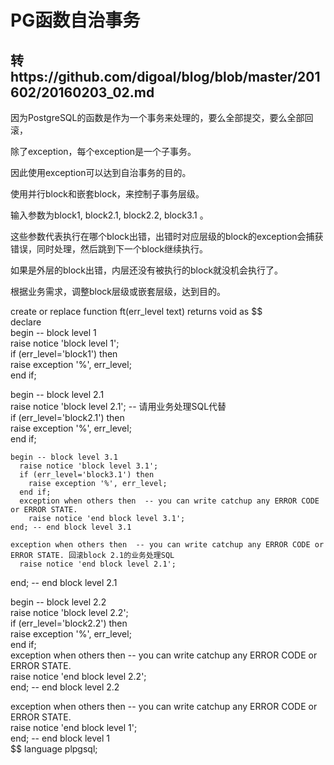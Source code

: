# PG函数自治事务

## 转https://github.com/digoal/blog/blob/master/201602/20160203_02.md

因为PostgreSQL的函数是作为一个事务来处理的，要么全部提交，要么全部回滚，

除了exception，每个exception是一个子事务。

因此使用exception可以达到自治事务的目的。

使用并行block和嵌套block，来控制子事务层级。

输入参数为block1, block2.1, block2.2, block3.1 。

这些参数代表执行在哪个block出错，出错时对应层级的block的exception会捕获错误，同时处理，然后跳到下一个block继续执行。

如果是外层的block出错，内层还没有被执行的block就没机会执行了。

根据业务需求，调整block层级或嵌套层级，达到目的。

create or replace function ft(err_level text) returns void as $$  
declare  
begin -- block level 1  
  raise notice 'block level 1';  
  if (err_level='block1') then  
    raise exception '%', err_level;  
  end if;  
  
  begin -- block level 2.1  
    raise notice 'block level 2.1';  -- 请用业务处理SQL代替  
    if (err_level='block2.1') then  
      raise exception '%', err_level;  
    end if;  
  
    begin -- block level 3.1  
      raise notice 'block level 3.1';  
      if (err_level='block3.1') then  
        raise exception '%', err_level;  
      end if;  
      exception when others then  -- you can write catchup any ERROR CODE or ERROR STATE.  
        raise notice 'end block level 3.1';  
    end; -- end block level 3.1  
  
    exception when others then  -- you can write catchup any ERROR CODE or ERROR STATE. 回滚block 2.1的业务处理SQL  
      raise notice 'end block level 2.1';  
  end; -- end block level 2.1  
  
  begin -- block level 2.2  
    raise notice 'block level 2.2';  
    if (err_level='block2.2') then  
      raise exception '%', err_level;  
    end if;  
    exception when others then  -- you can write catchup any ERROR CODE or ERROR STATE.  
      raise notice 'end block level 2.2';  
  end; -- end block level 2.2  
  
  exception when others then  -- you can write catchup any ERROR CODE or ERROR STATE.  
    raise notice 'end block level 1';  
end; -- end block level 1  
$$ language plpgsql;  

